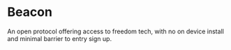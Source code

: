# Beacon

An open protocol offering access to freedom tech, with no on device install and minimal barrier to entry sign up. 
